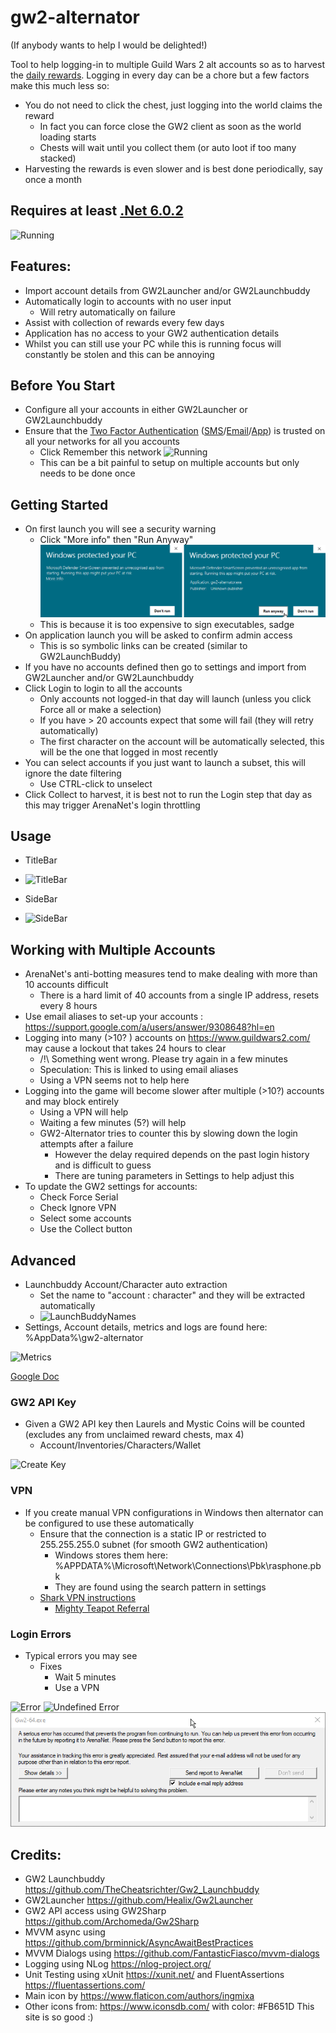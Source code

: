 # gw2-alternator
(If anybody wants to help I would be delighted!)

Tool to help logging-in to multiple Guild Wars 2 alt accounts so as to harvest the [daily rewards](https://wiki.guildwars2.com/wiki/Login_rewards).
Logging in every day can be a chore but a few factors make this much less so:
 * You do not need to click the chest, just logging into the world claims the reward
   * In fact you can force close the GW2 client as soon as the world loading starts
   * Chests will wait until you collect them (or auto loot if too many stacked)
 * Harvesting the rewards is even slower and is best done periodically, say once a month

## Requires at least [.Net 6.0.2](https://dotnet.microsoft.com/en-us/download/dotnet/6.0)


![Running](images/running.png)

## Features:
 * Import account details from GW2Launcher and/or GW2Launchbuddy
 * Automatically login to accounts with no user input
   * Will retry automatically on failure
 * Assist with collection of rewards every few days
 * Application has no access to your GW2 authentication details
 * Whilst you can still use your PC while this is running focus will constantly be stolen and this can be annoying

## Before You Start
 * Configure all your accounts in either GW2Launcher or GW2Launchbuddy
 * Ensure that the [Two Factor Authentication](https://help.guildwars2.com/hc/en-us/articles/230672927-Securing-Your-Account-With-Authentication) ([SMS](https://help.guildwars2.com/hc/en-us/articles/230429447-Help-with-SMS-Authentication)/[Email](https://help.guildwars2.com/hc/en-us/articles/201862858-Help-With-Email-Authentication)/[App](https://help.guildwars2.com/hc/en-us/articles/230673087-Help-with-the-Authenticator-App)) is trusted on all your networks for all you accounts
   * Click Remember this network
![Running](images/SMS.png)
   * This can be a bit painful to setup on multiple accounts but only needs to be done once

## Getting Started
 * On first launch you will see a security warning
   * Click "More info" then "Run Anyway"
![Running](images/warning1.png)
   * This is because it is too expensive to sign executables, sadge
 * On application launch you will be asked to confirm admin access
   * This is so symbolic links can be created (similar to GW2LaunchBuddy)
 * If you have no accounts defined then go to settings and import from GW2Launcher and/or GW2Launchbuddy
 * Click Login to login to all the accounts
   * Only accounts not logged-in that day will launch (unless you click Force all or make a selection)
   * If you have > 20 accounts expect that some will fail (they will retry automatically)
   * The first character on the account will be automatically selected, this will be the one that logged in most recently
 * You can select accounts if you just want to launch a subset, this will ignore the date filtering
   * Use CTRL-click to unselect
 * Click Collect to harvest, it is best not to run the Login step that day as this may trigger ArenaNet's login throttling

 ## Usage
  * TitleBar
  * ![TitleBar](images/TitleBar.png)

  * SideBar
  * ![SideBar](images/SideBar.png)

 ## Working with Multiple Accounts
 * ArenaNet's anti-botting measures tend to make dealing with more than 10 accounts difficult
   * There is a hard limit of 40 accounts from a single IP address, resets every 8 hours
 * Use email aliases to set-up your accounts : https://support.google.com/a/users/answer/9308648?hl=en
 * Logging into many (>10? ) accounts on https://www.guildwars2.com/ may cause a lockout that takes 24 hours to clear
   * /!\ Something went wrong. Please try again in a few minutes
   * Speculation: This is linked to using email aliases
   * Using a VPN seems not to help here
 * Logging into the game will become slower after multiple (>10?) accounts and may block entirely
   * Using a VPN will help
   * Waiting a few minutes (5?) will help
   * GW2-Alternator tries to counter this by slowing down the login attempts after a failure
     * However the delay required depends on the past login history and is difficult to guess
     * There are tuning parameters in Settings to help adjust this
 * To update the GW2 settings for accounts:
   * Check Force Serial
   * Check Ignore VPN
   * Select some accounts
   * Use the Collect button

## Advanced
 * Launchbuddy Account/Character auto extraction
   * Set the name to "account : character" and they will be extracted automatically
   * ![LaunchBuddyNames](images/LBNames.png)
 * Settings, Account details, metrics and logs are found here: %AppData%\gw2-alternator

![Metrics](images/AccountLoginMetrics.png)

[Google Doc](https://docs.google.com/spreadsheets/d/1wrKWp_2dLXHZrtC2WtUN2d-j0Z8Fl4EqnV_mO9Up72E/edit?usp=sharing)

### GW2 API Key
 * Given a GW2 API key then Laurels and Mystic Coins will be counted (excludes any from unclaimed reward chests, max 4)
   * Account/Inventories/Characters/Wallet

 ![Create Key](images/api_create.png)

### VPN
 * If you create manual VPN configurations in Windows then alternator can be configured to use these automatically
   * Ensure that the connection is a static IP or restricted to 255.255.255.0 subnet (for smooth GW2 authentication)
     * Windows stores them here: %APPDATA%\Microsoft\Network\Connections\Pbk\rasphone.pbk
     * They are found using the search pattern in settings
   * [Shark VPN instructions](https://support.surfshark.com/hc/en-us/articles/360003144894-How-to-set-up-an-IKEv2-connection-manually-on-Windows-)
     * [Mighty Teapot Referral](http://surfshark.deals/MightyTeapot)

### Login Errors
 * Typical errors you may see
   * Fixes
     * Wait 5 minutes
     * Use a VPN

![Error](images/Login_Error.png)
![Undefined Error](images/Login_Error_Undefined.png)
![Crash](images/GW2-crash.png)

## Credits:
* GW2 Launchbuddy https://github.com/TheCheatsrichter/Gw2_Launchbuddy
* GW2Launcher https://github.com/Healix/Gw2Launcher
* GW2 API access using GW2Sharp https://github.com/Archomeda/Gw2Sharp
* MVVM async using https://github.com/brminnick/AsyncAwaitBestPractices
* MVVM Dialogs using https://github.com/FantasticFiasco/mvvm-dialogs
* Logging using NLog https://nlog-project.org/
* Unit Testing using xUnit https://xunit.net/ and FluentAssertions https://fluentassertions.com/
* Main icon by https://www.flaticon.com/authors/ingmixa
* Other icons from: https://www.iconsdb.com/ with color: #FB651D This site is so good :)
